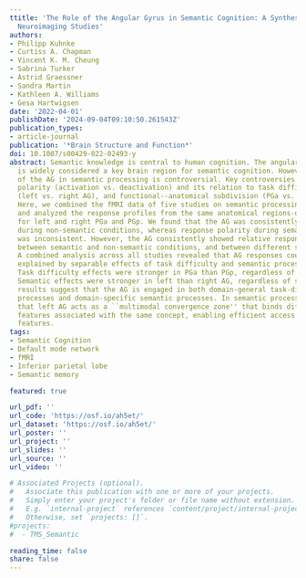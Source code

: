 ```yaml
---
ttitle: 'The Role of the Angular Gyrus in Semantic Cognition: A Synthesis of Five Functional
  Neuroimaging Studies'
authors:
- Philipp Kuhnke
- Curtiss A. Chapman
- Vincent K. M. Cheung
- Sabrina Turker
- Astrid Graessner
- Sandra Martin
- Kathleen A. Williams
- Gesa Hartwigsen
date: '2022-04-01'
publishDate: '2024-09-04T09:10:50.261543Z'
publication_types:
- article-journal
publication: '*Brain Structure and Function*'
doi: 10.1007/s00429-022-02493-y
abstract: Semantic knowledge is central to human cognition. The angular gyrus (AG)
  is widely considered a key brain region for semantic cognition. However, the role
  of the AG in semantic processing is controversial. Key controversies concern response
  polarity (activation vs. deactivation) and its relation to task difficulty, lateralization
  (left vs. right AG), and functional--anatomical subdivision (PGa vs. PGp subregions).
  Here, we combined the fMRI data of five studies on semantic processing (n,=,172)
  and analyzed the response profiles from the same anatomical regions-of-interest
  for left and right PGa and PGp. We found that the AG was consistently deactivated
  during non-semantic conditions, whereas response polarity during semantic conditions
  was inconsistent. However, the AG consistently showed relative response differences
  between semantic and non-semantic conditions, and between different semantic conditions.
  A combined analysis across all studies revealed that AG responses could be best
  explained by separable effects of task difficulty and semantic processing demand.
  Task difficulty effects were stronger in PGa than PGp, regardless of hemisphere.
  Semantic effects were stronger in left than right AG, regardless of subregion. These
  results suggest that the AG is engaged in both domain-general task-difficulty-related
  processes and domain-specific semantic processes. In semantic processing, we propose
  that left AG acts as a ``multimodal convergence zone'' that binds different semantic
  features associated with the same concept, enabling efficient access to task-relevant
  features.
tags:
- Semantic Cognition
- Default mode network
- fMRI
- Inferior parietal lobe
- Semantic memory

featured: true

url_pdf: ''
url_code: 'https://osf.io/ah5et/'
url_dataset: 'https://osf.io/ah5et/'
url_poster: ''
url_project: ''
url_slides: ''
url_source: ''
url_video: ''

# Associated Projects (optional).
#   Associate this publication with one or more of your projects.
#   Simply enter your project's folder or file name without extension.
#   E.g. `internal-project` references `content/project/internal-project/index.md`.
#   Otherwise, set `projects: []`.
#projects:
#  - TMS_Semantic

reading_time: false
share: false
---
```

